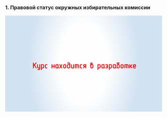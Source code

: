 ### 1. Правовой статус окружных избирательных комиссии 

![ [Тема 1. ](#lesson-3.1.1.1) ](./3.1.1.svg)
